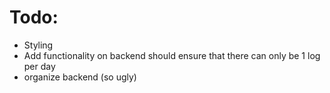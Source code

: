 # Todo:
- Styling
- Add functionality on backend should ensure that there can only be 1 log per day
- organize backend (so ugly)